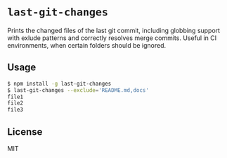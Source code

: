 # `last-git-changes`

Prints the changed files of the last git commit, including globbing support with exlude patterns and correctly resolves merge commits. Useful in CI environments, when certain folders should be ignored.

## Usage

```bash
$ npm install -g last-git-changes
$ last-git-changes --exclude='README.md,docs'
file1
file2
file3
```

## License

MIT
